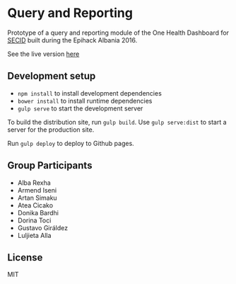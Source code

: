 # Query and Reporting

Prototype of a query and reporting module of the One Health Dashboard for
[SECID](https://secids.com) built during the Epihack Albania 2016.

See the live version [here](https://epihack-albania.github.io/query-reporting)


## Development setup

- `npm install` to install development dependencies
- `bower install` to install runtime dependencies
- `gulp serve` to start the development server

To build the distribution site, run `gulp build`. Use `gulp serve:dist` to start
a server for the production site.

Run `gulp deploy` to deploy to Github pages.


## Group Participants

- Alba Rexha
- Armend Iseni
- Artan Simaku
- Atea Cicako
- Donika Bardhi
- Dorina Toci
- Gustavo Giráldez
- Luljieta Alla


## License

MIT
